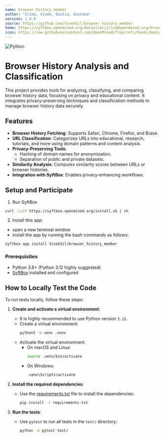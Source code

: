 ```yaml
---
name: browser_history_member
author: "Irina, Vivek, Giulia, Gustavo"
version: 1.0.0
source: https://github.com/VivekSil/browser_history_member
home: https://syftbox.openmined.org/datasites/irina@openmined.org/browser_history_agg
icon: https://raw.githubusercontent.com/OpenMined/ftop/refs/heads/main/icon.png
---
```


![Python](https://img.shields.io/badge/python-3.8%2B-blue)

# Browser History Analysis and Classification

This project provides tools for analyzing, classifying, and comparing browser history data, focusing on privacy and educational content. It integrates privacy-preserving techniques and classification methods to manage browser history data securely.

## Features

- **Browser History Fetching**: Supports Safari, Chrome, Firefox, and Brave.
- **URL Classification**: Categorizes URLs into educational, research, tutorials, and more using domain patterns and content analysis.
- **Privacy-Preserving Tools**:
  - Hashing of domain names for anonymization.
  - Separation of public and private datasets.
- **Similarity Analysis**: Computes similarity scores between URLs or browser histories.
- **Integration with SyftBox**: Enables privacy-enhancing workflows.

## Setup and Participate

1. Run SyftBox
  ```bash
  curl -LsSf https://syftbox.openmined.org/install.sh | sh
  ```

2. Install this app:
  - open a new terminal window
  - install the app by running the bash commands as follows:
  ```bash
  syftbox app install VivekSil/browser_history_member
  ```

### Prerequisites

- Python 3.8+ (Python 3.12 highly suggested)
- [SyftBox](https://github.com/OpenMined/syftbox) installed and configured


## How to Locally Test the Code

To run tests locally, follow these steps:

1. **Create and activate a virtual environment**:
   - It is highly recommended to use Python version `3.12`.
   - Create a virtual environment:
     ```sh
     python3 -m venv .venv
     ```
   - Activate the virtual environment:
     - On macOS and Linux:
       ```sh
       source .venv/bin/activate
       ```
     - On Windows:
       ```sh
       .venv\Scripts\activate
       ```

2. **Install the required dependencies**:
   - Use the [requirements.txt](http://_vscodecontentref_/1) file to install the dependencies:
     ```sh
     pip install -r requirements.txt
     ```

3. **Run the tests**:
   - Use `pytest` to run all tests in the `test/` directory:
     ```sh
     python -m pytest test/
     ```
